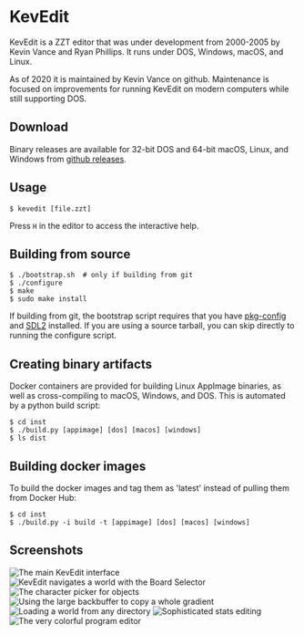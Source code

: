 # KevEdit

KevEdit is a ZZT editor that was under development from 2000-2005 by Kevin
Vance and Ryan Phillips.  It runs under DOS, Windows, macOS, and Linux.

As of 2020 it is maintained by Kevin Vance on github.  Maintenance is focused
on improvements for running KevEdit on modern computers while still supporting
DOS.


## Download

Binary releases are available for 32-bit DOS and 64-bit macOS, Linux, and
Windows from [github releases](https://github.com/cknave/kevedit/releases/).


## Usage

    $ kevedit [file.zzt]

Press `H` in the editor to access the interactive help.


## Building from source

    $ ./bootstrap.sh  # only if building from git
    $ ./configure
    $ make
    $ sudo make install

If building from git, the bootstrap script requires that you have [pkg-config]
and [SDL2] installed.  If you are using a source tarball, you can skip directly
to running the configure script.

[pkg-config]: https://www.freedesktop.org/wiki/Software/pkg-config/
[SDL2]: https://www.libsdl.org/download-2.0.php


## Creating binary artifacts

Docker containers are provided for building Linux AppImage binaries, as well as
cross-compiling to macOS, Windows, and DOS.  This is automated by a python
build script:

    $ cd inst
    $ ./build.py [appimage] [dos] [macos] [windows]
    $ ls dist


## Building docker images

To build the docker images and tag them as 'latest' instead of pulling them
from Docker Hub:

    $ cd inst
    $ ./build.py -i build -t [appimage] [dos] [macos] [windows]


## Screenshots

![The main KevEdit interface](https://cloud.githubusercontent.com/assets/4196901/22183137/b51c68e6-e084-11e6-874d-3458041f4308.gif)
![KevEdit navigates a world with the Board Selector](https://cloud.githubusercontent.com/assets/4196901/22183135/b515754a-e084-11e6-9fe3-2483eb67ca79.gif)
![The character picker for objects](https://cloud.githubusercontent.com/assets/4196901/22183134/b514af02-e084-11e6-9ca7-7b21bedb479d.gif)
![Using the large backbuffer to copy a whole gradient](https://cloud.githubusercontent.com/assets/4196901/22183131/b5142230-e084-11e6-95c1-19133c677388.gif)
![Loading a world from any directory](https://cloud.githubusercontent.com/assets/4196901/22183132/b5142208-e084-11e6-8ab1-568d217391ec.gif)
![Sophisticated stats editing](https://cloud.githubusercontent.com/assets/4196901/22183133/b51426b8-e084-11e6-8ce7-e01b7d6a06ed.gif)
![The very colorful program editor](https://cloud.githubusercontent.com/assets/4196901/22183136/b516dd4a-e084-11e6-8e9b-30201734480a.gif)
